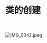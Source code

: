 <a name="iIgPB"></a>
# 类的创建<br /><br />
![IMG_0042.jpeg](https://cdn.nlark.com/yuque/0/2022/jpeg/1238904/1661911697001-abe1253d-85e2-4f0c-b3a5-817e36b2cac1.jpeg#from=url&id=cytXi&name=IMG_0042.jpeg&originHeight=960&originWidth=1280&originalType=binary&ratio=1&rotation=0&showTitle=false&size=112314&status=done&style=none&title=)

